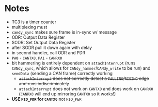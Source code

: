 # Notes
- TC3 is a timer counter
- multiplexing must 
- `candy_sync` makes sure frame is in-sync w/ message
- ODR: Output Data Register
- SODR: Set Output Data Register
- after SODR pull it down again with delay
- in second handler, call ODR and PDR
- `PA0` - `CANTX0`, `PA1` - `CANRX0`
- bit hammering is entirely dependent on `attachInterrupt` (runs `CANdy_sync`, which allows for `CANdy_hammer`/`CANdy_write` to be run) and `sendData` (sending a CAN frame) correctly working
	+ ~~`attachInterrupt` does not correctly detect a `FALLING`/`RISING` edge and runs indiscriminately~~
	+ `attachInterrupt` does not work on `CANTX0` and does work on `CANRX0` (`CANRX0` will end up mirroring `CANTX0` so it works!)
- **USE `PIO_PDR` for `CANTX0`** not `PIO_PER`
